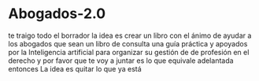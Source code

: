 # Abogados-2.0
te traigo todo el borrador  la idea es crear un libro con el ánimo de ayudar a los abogados que sean un libro de consulta una guía práctica y apoyados por la Inteligencia artificial para organizar su gestión de de profesión en el derecho y por favor que te voy a juntar es lo que equivale adelantada entonces La idea es quitar lo que ya está 
